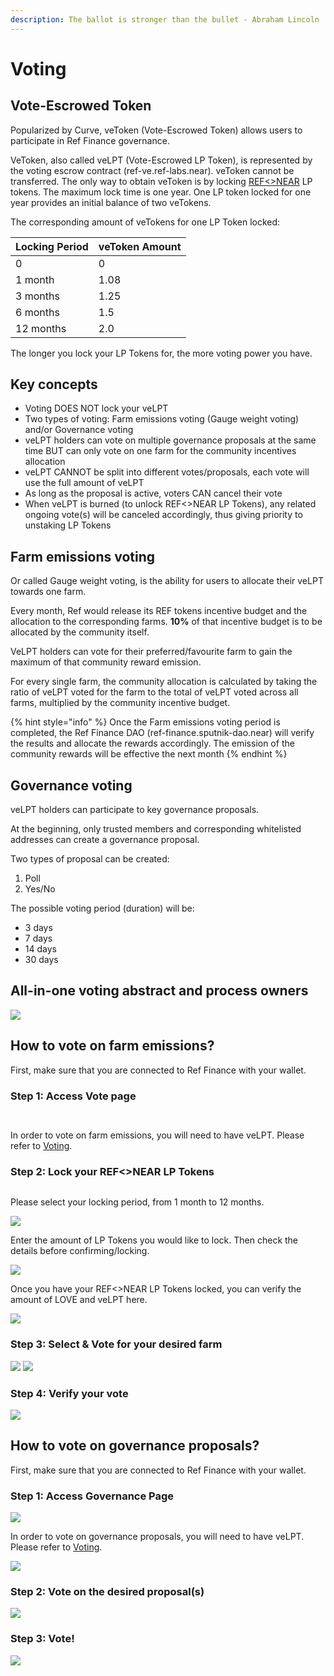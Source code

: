 ```yaml
---
description: The ballot is stronger than the bullet - Abraham Lincoln
---
```


# Voting

## Vote-Escrowed Token

Popularized by Curve, veToken (Vote-Escrowed Token) allows users to participate in Ref Finance governance.

VeToken, also called veLPT (Vote-Escrowed LP Token), is represented by the voting escrow contract (ref-ve.ref-labs.near). veToken cannot be transferred. The only way to obtain veToken is by locking [REF<>NEAR](https://app.ref.finance/pool/79) LP tokens. The maximum lock time is one year. One LP token locked for one year provides an initial balance of two veTokens.

The corresponding amount of veTokens for one LP Token locked:

| Locking Period | veToken Amount |
| -------------- | -------------- |
| 0              | 0              |
| 1 month        | 1.08           |
| 3 months       | 1.25           |
| 6 months       | 1.5            |
| 12 months      | 2.0            |

The longer you lock your LP Tokens for, the more voting power you have.

## Key concepts&#x20;

* Voting DOES NOT lock your veLPT
* Two types of voting: Farm emissions voting (Gauge weight voting) and/or Governance voting
* veLPT holders can vote on multiple governance proposals at the same time BUT can only vote on one farm for the community incentives allocation
* veLPT CANNOT be split into different votes/proposals, each vote will use the full amount of veLPT&#x20;
* As long as the proposal is active, voters CAN cancel their vote&#x20;
* When veLPT is burned (to unlock REF<>NEAR LP Tokens), any related ongoing vote(s) will be canceled accordingly, thus giving priority to unstaking LP Tokens

## Farm emissions voting

Or called Gauge weight voting, is the ability for users to allocate their veLPT towards one farm.&#x20;

Every month, Ref would release its REF tokens incentive budget and the allocation to the corresponding farms. **10%** of that incentive budget is to be allocated by the community itself.&#x20;

VeLPT holders can vote for their preferred/favourite farm to gain the maximum of that community reward emission.

For every single farm, the community allocation is calculated by taking the ratio of veLPT voted for the farm to the total of veLPT voted across all farms, multiplied by the community incentive budget.

{% hint style="info" %}
Once the Farm emissions voting period is completed, the Ref Finance DAO (ref-finance.sputnik-dao.near) will verify the results and allocate the rewards accordingly. The emission of the community rewards will be effective the next month
{% endhint %}

## Governance voting

veLPT holders can participate to key governance proposals.&#x20;

At the beginning, only trusted members and corresponding whitelisted addresses can create a governance proposal.&#x20;

Two types of proposal can be created:

1. Poll
2. Yes/No

The possible voting period (duration) will be:

* 3 days
* 7 days
* 14 days
* 30 days

## All-in-one voting abstract and process owners

![](<../.gitbook/assets/Ref veToken Swimlane Diagram.jpg>)

## How to vote on farm emissions?

First, make sure that you are connected to Ref Finance with your wallet.

### Step 1:  Access Vote page&#x20;

<figure><img src="../.gitbook/assets/Screen Shot 2022-08-23 at 09.27.23.png" alt=""><figcaption></figcaption></figure>

<figure><img src="../.gitbook/assets/Screen Shot 2022-08-23 at 09.34.27.png" alt=""><figcaption></figcaption></figure>

In order to vote on farm emissions, you will need to have veLPT. Please refer to [Voting](voting.md#vote-escrowed-token).

### Step 2: Lock your REF<>NEAR LP Tokens <a href="#step-2-lock-lp-tokens" id="step-2-lock-lp-tokens"></a>

<figure><img src="../.gitbook/assets/Screen Shot 2022-08-23 at 09.42.45.png" alt=""><figcaption></figcaption></figure>

Please select your locking period, from 1 month to 12 months.

![](<../.gitbook/assets/Screen Shot 2022-08-23 at 09.55.57.png>)

Enter the amount of LP Tokens you would like to lock. Then check the details before confirming/locking.&#x20;

![](<../.gitbook/assets/Screen Shot 2022-08-23 at 10.12.13.png>)

Once you have your REF<>NEAR LP Tokens locked, you can verify the amount of LOVE and veLPT here.

![](<../.gitbook/assets/Screen Shot 2022-08-23 at 11.20.25.png>)

### Step 3: Select & Vote for your desired farm

![](<../.gitbook/assets/Screen Shot 2022-08-23 at 11.03.19.png>) ![](<../.gitbook/assets/Screen Shot 2022-08-23 at 11.10.23.png>)

### Step 4: Verify your vote

![](<../.gitbook/assets/Screen Shot 2022-08-23 at 11.25.29.png>)

## **How to vote on governance proposals?**

First, make sure that you are connected to Ref Finance with your wallet.

### Step 1: Access Governance Page

![](<../.gitbook/assets/Screen Shot 2022-08-23 at 11.00.49.png>)

In order to vote on governance proposals, you will need to have veLPT. Please refer to [Voting](voting.md#vote-escrowed-token).

![](<../.gitbook/assets/Screen Shot 2022-08-23 at 11.33.30.png>)

### Step 2: Vote on the desired proposal(s)

![](<../.gitbook/assets/Screen Shot 2022-08-23 at 13.55.08.png>)

### Step 3: Vote!

![](<../.gitbook/assets/Screen Shot 2022-08-23 at 13.57.15.png>)
